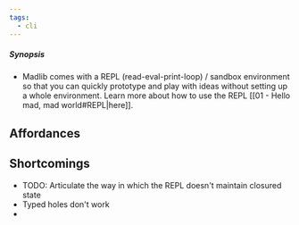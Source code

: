 ```yaml
---
tags:
  - cli
---
```

##### Synopsis
- Madlib comes with a REPL (read-eval-print-loop) / sandbox environment so that you can quickly prototype and play with ideas without setting up a whole environment. Learn more about how to use the REPL [[01 - Hello mad, mad world#REPL|here]].

## Affordances

## Shortcomings
- TODO: Articulate the way in which the REPL doesn't maintain closured state
- Typed holes don't work
- 